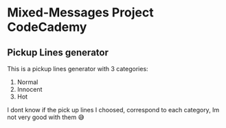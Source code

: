 # Mixed-Messages Project CodeCademy
## Pickup Lines generator

This is a pickup lines generator with 3 categories:
1. Normal
2. Innocent
3. Hot

I dont know if the pick up lines I choosed, correspond to each category, Im not very good with them 😅